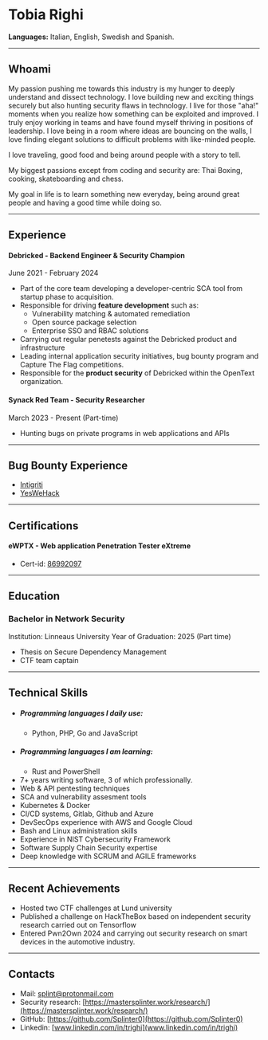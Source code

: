# Tobia Righi

**Languages:** Italian, English, Swedish and Spanish.

----

## Whoami

My passion pushing me towards this industry is my hunger to deeply understand and dissect technology. I love building new and exciting things securely but also hunting security flaws in technology. I live for those "aha!" moments when you realize how something can be exploited and improved. I truly enjoy working in teams and have found myself thriving in positions of leadership. I love being in a room where ideas are bouncing on the walls, I love finding elegant solutions to difficult problems with like-minded people.

I love traveling, good food and being around people with a story to tell.

My biggest passions except from coding and security are: Thai Boxing, cooking, skateboarding and chess.

My goal in life is to learn something new everyday, being around great people and having a good time while doing so.

----
## Experience

#### Debricked - Backend Engineer & Security Champion
June 2021 - February 2024
- Part of the core team developing a developer-centric SCA tool from startup phase to acquisition.
- Responsible for driving **feature development** such as:
	- Vulnerability matching & automated remediation
	- Open source package selection
	- Enterprise SSO and RBAC solutions 
- Carrying out regular penetests against the Debricked product and infrastructure
- Leading internal application security initiatives, bug bounty program and Capture The Flag competitions.
- Responsible for the **product security** of Debricked within the OpenText organization.

#### Synack Red Team - Security Researcher
March 2023 - Present (Part-time)
- Hunting bugs on private programs in web applications and APIs

----
## Bug Bounty Experience

- [Intigriti](https://app.intigriti.com/profile/mastersplinter)
- [YesWeHack](https://yeswehack.com/hunters/mastersplinter)
----
## Certifications

#### eWPTX - Web application Penetration Tester eXtreme
- Cert-id: [86992097](https://certs.ine.com/470afc18-bbd0-4a01-89fb-ff2af79bc122)

----
## Education

### Bachelor in Network Security
Institution: Linneaus University
Year of Graduation: 2025 (Part time)
- Thesis on Secure Dependency Management
- CTF team captain

----

## Technical Skills

- ##### Programming languages I daily use:
	- Python, PHP, Go and JavaScript
- ##### Programming languages I am learning:
	- Rust and PowerShell
- 7+ years writing software, 3 of which professionally.
- Web & API pentesting techniques
- SCA and vulnerability assesment tools
- Kubernetes & Docker
- CI/CD systems, Gitlab, Github and Azure
- DevSecOps experience with AWS and Google Cloud
- Bash and Linux administration skills
- Experience in NIST Cybersecurity Framework
- Software Supply Chain Security expertise
- Deep knowledge with SCRUM and AGILE frameworks


----

## Recent Achievements
- Hosted two CTF challenges at Lund university
- Published a challenge on HackTheBox based on independent security research carried out on Tensorflow
- Entered Pwn2Own 2024 and carrying out security research on smart devices in the automotive industry.

----

## Contacts

- Mail: [splint@protonmail.com](mailto:splint@protonmail.com)
- Security research: [https://mastersplinter.work/research/](https://mastersplinter.work/research/)
- GitHub: [https://github.com/Splinter0](https://github.com/Splinter0)
- Linkedin: [www.linkedin.com/in/trighi](www.linkedin.com/in/trighi)